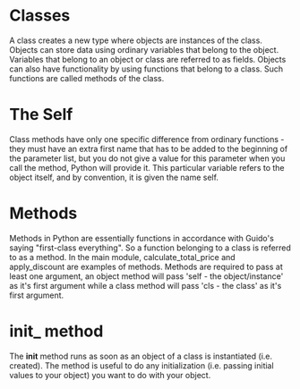 # Classes

A class creates a new type where objects are instances of the class. Objects can store data using ordinary variables that belong to the object. Variables that belong to an object or class are referred to as fields. Objects can also have functionality by using functions that belong to a class. Such functions are called methods of the class.

# The Self

Class methods have only one specific difference from ordinary functions - they must have an extra first name that has to be added to the beginning of the parameter list, but you do not give a value for this parameter when you call the method, Python will provide it. This particular variable refers to the object itself, and by convention, it is given the name self.

# Methods

Methods in Python are essentially functions in accordance with Guido's saying "first-class everything". So a function belonging to a class is referred to as a method. In the main module, calculate_total_price and apply_discount are examples of methods. Methods are required to pass at least one argument, an object method will pass 'self - the object/instance' as it's first argument while a class method will pass 'cls - the class' as it's first argument.

# __init___ method

The __init__ method  runs as soon as an object of a class is instantiated (i.e. created). The method is useful to do any initialization (i.e. passing initial values to your object) you want to do with your object.
